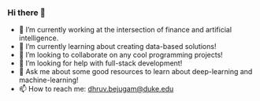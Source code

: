 ### Hi there 👋

- 🔭 I’m currently working at the intersection of finance and artificial intelligence.
- 🌱 I’m currently learning about creating data-based solutions!
- 👯 I’m looking to collaborate on any cool programming projects!
- 🤔 I’m looking for help with full-stack development!
- 💬 Ask me about some good resources to learn about deep-learning and machine-learning!
- 📫 How to reach me: dhruv.bejugam@duke.edu

